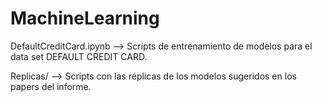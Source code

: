 # MachineLearning
DefaultCreditCard.ipynb -->  Scripts de entrenamiento de modelos para el data set DEFAULT CREDIT CARD.

Replicas/ --> Scripts con las réplicas de los modelos sugeridos en los papers del informe.
